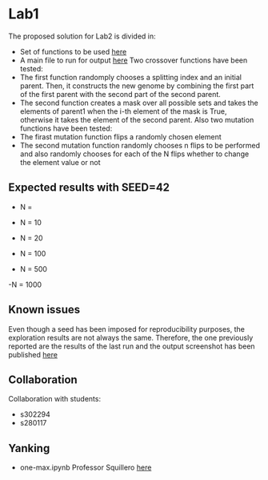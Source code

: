 
# Lab1
The proposed solution for Lab2 is divided in:
- Set of functions to be used [here](https://github.com/AlessiaLeclercq/ComputationalIntelligence_S291871/blob/main/lab2/lab2.py)
- A main file to run for output [here](https://github.com/AlessiaLeclercq/ComputationalIntelligence_S291871/blob/main/lab2/main.py)
Two crossover functions have been tested: 
- The first function randomply chooses a splitting index and an initial parent. Then, it constructs the new genome by combining the first part of the first parent with the second part of the second parent.
- The second function creates a mask over all possible sets and takes the elements of parent1 when the i-th element of the mask is True, otherwise it takes the element of the second parent. 
Also two mutation functions have been tested:
- The firast mutation function flips a randomly chosen element
- The second mutation function randomly chooses n flips to be performed and also randomly chooses for each of the N flips whether to change the element value or not

## Expected results with SEED=42
- N =

- N = 10

- N = 20

- N = 100

- N = 500

-N = 1000

## Known issues
Even though a seed has been imposed for reproducibility purposes, the exploration results are not always the same. Therefore, the one previously reported are the results of the last run and the output screenshot has been published [here]()

## Collaboration
Collaboration with students:
- s302294
- s280117

## Yanking
- one-max.ipynb Professor Squillero [here](https://github.com/squillero/computational-intelligence/blob/master/2022-23/one-max.ipynb)
